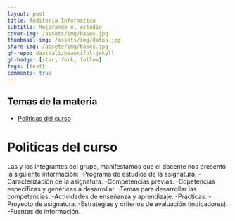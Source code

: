```yaml
---
layout: post
title: Auditoria Informatica
subtitle: Mejorando el estudio
cover-img: /assets/img/bases.jpg
thumbnail-img: /assets/img/datos.jpg
share-img: /assets/img/bases.jpg
gh-repo: daattali/beautiful-jekyll
gh-badge: [star, fork, follow]
tags: [test]
comments: true
---
```


## Temas de la materia


- [Politicas del curso](#politicas-del-curso)

# Politicas del curso

Las y los integrantes del grupo, manifestamos que el docente nos presentó la siguiente información:
-Programa de estudios de la asignatura.
  -Caracterización de la asignatura.
  -Competencias previas.
  -Copetencias específicas y genéricas a desarrollar.
  -Temas para desarrollar las competencias.
  -Actividades de enseñanza y aprendizaje.
  -Prácticas.
  -Proyecto de asignatura.
  -Estrategias y criterios de evaluación (indicadores).
  -Fuentes de información.
